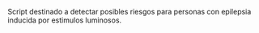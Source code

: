 Script destinado a detectar posibles riesgos para personas con epilepsia inducida por estimulos luminosos.
